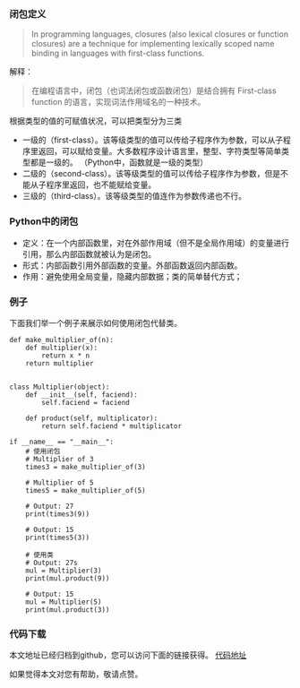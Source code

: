 ### 闭包定义
> In programming languages, closures (also lexical closures or function closures) are a technique for implementing lexically scoped name binding in languages with first-class functions.

解释：
> 在编程语言中，闭包（也词法闭包或函数闭包）是结合拥有 First-class function 的语言，实现词法作用域名的一种技术。

根据类型的值的可赋值状况，可以把类型分为三类
- 一级的（first-class）。该等级类型的值可以传给子程序作为参数，可以从子程序里返回，可以赋给变量。大多数程序设计语言里，整型、字符类型等简单类型都是一级的。 （Python中，函数就是一级的类型）
- 二级的（second-class）。该等级类型的值可以传给子程序作为参数，但是不能从子程序里返回，也不能赋给变量。
- 三级的（third-class）。该等级类型的值连作为参数传递也不行。

### Python中的闭包
- 定义：在一个内部函数里，对在外部作用域（但不是全局作用域）的变量进行引用，那么内部函数就被认为是闭包。
- 形式：内部函数引用外部函数的变量。外部函数返回内部函数。
- 作用：避免使用全局变量，隐藏内部数据；类的简单替代方式；


### 例子
下面我们举一个例子来展示如何使用闭包代替类。
```
def make_multiplier_of(n):
    def multiplier(x):
        return x * n
    return multiplier


class Multiplier(object):
    def __init__(self, faciend):
        self.faciend = faciend

    def product(self, multiplicator):
        return self.faciend * multiplicator

if __name__ == "__main__":
    # 使用闭包
    # Multiplier of 3
    times3 = make_multiplier_of(3)

    # Multiplier of 5
    times5 = make_multiplier_of(5)

    # Output: 27
    print(times3(9))

    # Output: 15
    print(times5(3))

    # 使用类
    # Output: 27s
    mul = Multiplier(3)
    print(mul.product(9))

    # Output: 15
    mul = Multiplier(5)
    print(mul.product(3))
```

### 代码下载
本文地址已经归档到github，您可以访问下面的链接获得。
[代码地址](https://github.com/jumper2014/Asgard/tree/master/practice/closure/20180121)

如果觉得本文对您有帮助，敬请点赞。